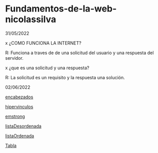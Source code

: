 # Fundamentos-de-la-web-nicolassilva

31/05/2022

x ¿COMO FUNCIONA LA INTERNET?

R: Funciona a traves de de una solicitud del usuario y una respuesta del servidor.

x ¿que es una solicitud y una respuesta?

R: La solicitud es un requisito y la respuesta una solución.

02/06/2022

<a href="encabezados.html">encabezados</a>

<a href="hipervinculos.html">hipervinculos</a>

<a href="Emstrong.html">emstrong</a>

<a href="listaDesordenada.html">listaDesordenada</a>

<a href="listaOrdenada.html">listaOrdenada</a>

<a href="tabla.html">Tabla</a>